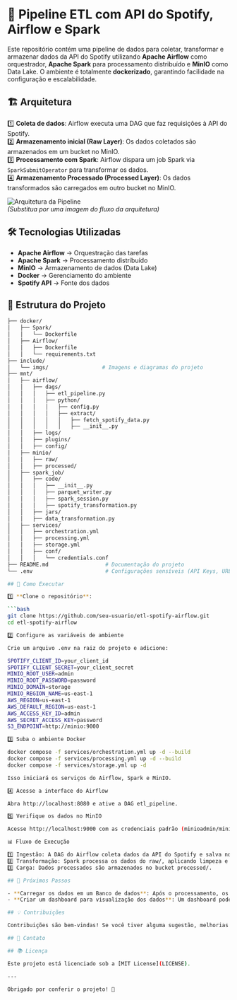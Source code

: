 # 🎵 Pipeline ETL com API do Spotify, Airflow e Spark

Este repositório contém uma pipeline de dados para coletar, transformar e armazenar dados da API do Spotify utilizando **Apache Airflow** como orquestrador, **Apache Spark** para processamento distribuído e **MinIO** como Data Lake. O ambiente é totalmente **dockerizado**, garantindo facilidade na configuração e escalabilidade.

## 🏗️ Arquitetura

1️⃣ **Coleta de dados**: Airflow executa uma DAG que faz requisições à API do Spotify.  
2️⃣ **Armazenamento inicial (Raw Layer)**: Os dados coletados são armazenados em um bucket no MinIO.  
3️⃣ **Processamento com Spark**: Airflow dispara um job Spark via `SparkSubmitOperator` para transformar os dados.  
4️⃣ **Armazenamento Processado (Processed Layer)**: Os dados transformados são carregados em outro bucket no MinIO.

![Arquitetura da Pipeline](https://github.com/user-attachments/assets/c1fc1ea6-8431-47eb-8786-a40b8a6381b7)  
*(Substitua por uma imagem do fluxo da arquitetura)*

## 🛠️ Tecnologias Utilizadas

- **Apache Airflow** → Orquestração das tarefas  
- **Apache Spark** → Processamento distribuído  
- **MinIO** → Armazenamento de dados (Data Lake)  
- **Docker** → Gerenciamento do ambiente  
- **Spotify API** → Fonte dos dados

## 📂 Estrutura do Projeto

```bash
├── docker/
│   ├── Spark/
│   │   └── Dockerfile
│   ├── Airflow/
│   │   ├── Dockerfile
│   │   └── requirements.txt
├── include/
│   └── imgs/                 # Imagens e diagramas do projeto
├── mnt/
│   ├── airflow/
│   │   ├── dags/
│   │   │   ├── etl_pipeline.py
│   │   │   ├── python/
│   │   │   │   ├── config.py
│   │   │   │   ├── extract/
│   │   │   │   │   ├── fetch_spotify_data.py
│   │   │   │   │   ├── __init__.py
│   │   ├── logs/
│   │   ├── plugins/
│   │   ├── config/
│   ├── minio/
│   │   ├── raw/
│   │   ├── processed/
│   ├── spark_job/
│   │   ├── code/
│   │   │   ├── __init__.py
│   │   │   ├── parquet_writer.py
│   │   │   ├── spark_session.py
│   │   │   ├── spotify_transformation.py
│   │   ├── jars/
│   │   ├── data_transformation.py
│   ├── services/
│   │   ├── orchestration.yml
│   │   ├── processing.yml
│   │   ├── storage.yml
│   │   ├── conf/
│   │   │   └── credentials.conf
├── README.md                  # Documentação do projeto
└── .env                       # Configurações sensíveis (API Keys, URLs, etc.)

## 🚀 Como Executar

1️⃣ **Clone o repositório**:

```bash
git clone https://github.com/seu-usuario/etl-spotify-airflow.git
cd etl-spotify-airflow

2️⃣ Configure as variáveis de ambiente

Crie um arquivo .env na raiz do projeto e adicione:

SPOTIFY_CLIENT_ID=your_client_id
SPOTIFY_CLIENT_SECRET=your_client_secret
MINIO_ROOT_USER=admin
MINIO_ROOT_PASSWORD=password
MINIO_DOMAIN=storage
MINIO_REGION_NAME=us-east-1
AWS_REGION=us-east-1
AWS_DEFAULT_REGION=us-east-1
AWS_ACCESS_KEY_ID=admin
AWS_SECRET_ACCESS_KEY=password
S3_ENDPOINT=http://minio:9000

3️⃣ Suba o ambiente Docker

docker compose -f services/orchestration.yml up -d --build
docker compose -f services/processing.yml up -d --build
docker compose -f services/storage.yml up -d 

Isso iniciará os serviços do Airflow, Spark e MinIO.

4️⃣ Acesse a interface do Airflow

Abra http://localhost:8080 e ative a DAG etl_pipeline.

5️⃣ Verifique os dados no MinIO

Acesse http://localhost:9000 com as credenciais padrão (minioadmin/minioadmin) para verificar os buckets raw e processed.

📊 Fluxo de Execução

1️⃣ Ingestão: A DAG do Airflow coleta dados da API do Spotify e salva no MinIO (raw/)
2️⃣ Transformação: Spark processa os dados do raw/, aplicando limpeza e estruturação.
3️⃣ Carga: Dados processados são armazenados no bucket processed/.

## 📌 Próximos Passos

- **Carregar os dados em um Banco de dados**: Após o processamento, os dados podem ser carregados em um banco de dados relacional ou NoSQL para consultas e visualização.
- **Criar um dashboard para visualização dos dados**: Um dashboard pode ser construído com ferramentas como Power BI, Tableau ou até mesmo uma aplicação customizada para apresentar os dados de forma visual.

## 💡 Contribuições

Contribuições são bem-vindas! Se você tiver alguma sugestão, melhorias ou correções, sinta-se à vontade para abrir uma **issue** ou enviar um **Pull Request (PR)**. Seu feedback é importante para melhorar o projeto!

## 📩 Contato

## 📚 Licença

Este projeto está licenciado sob a [MIT License](LICENSE).

---

Obrigado por conferir o projeto! 🚀

